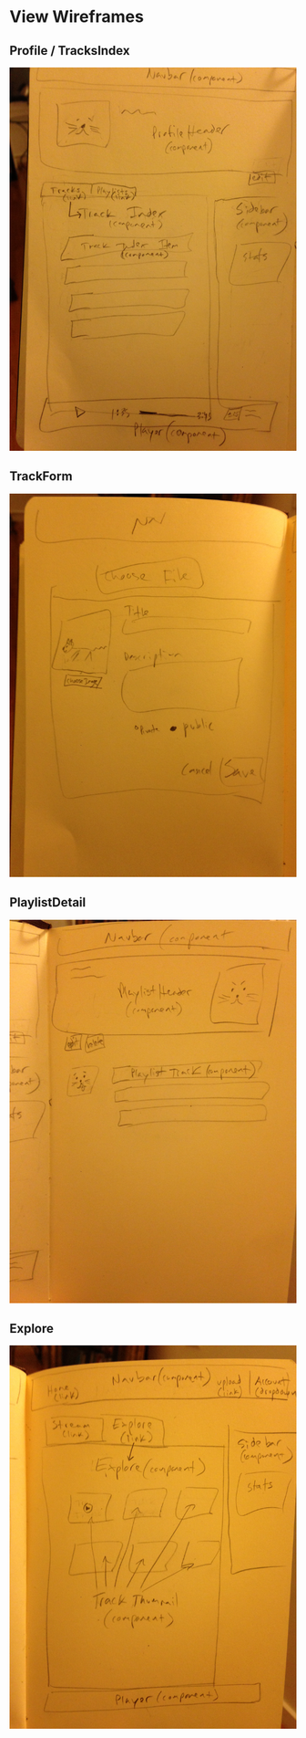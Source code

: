 # View Wireframes

## Profile / TracksIndex
![tracks_index]

## TrackForm
![upload]

## PlaylistDetail
![playlist]

## Explore
![explore]

[tracks_index]: ./wireframes/tracks_index.jpg
[upload]: ./wireframes/upload.jpg
[playlist]: ./wireframes/playlist.jpg
[explore]: ./wireframes/explore.jpg
